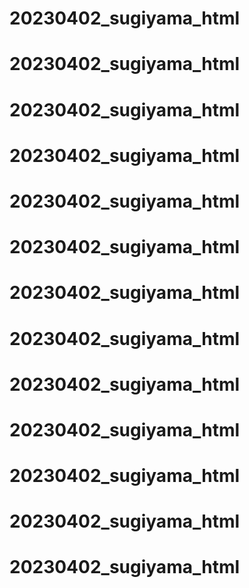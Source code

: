 # 20230402_sugiyama_html
# 20230402_sugiyama_html
# 20230402_sugiyama_html
# 20230402_sugiyama_html
# 20230402_sugiyama_html
# 20230402_sugiyama_html
# 20230402_sugiyama_html
# 20230402_sugiyama_html
# 20230402_sugiyama_html
# 20230402_sugiyama_html
# 20230402_sugiyama_html
# 20230402_sugiyama_html
# 20230402_sugiyama_html
